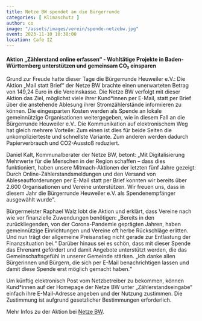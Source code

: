 ```yaml
---
title: Netze BW spendet an die Bürgerrunde
categories: [ Klimaschutz ]
author: co
image: "/assets/images/verein/spende-netzebw.jpg"
event: 2023-11-10 10:30:00
location: Cafe IZ
---
```

#### Aktion „Zählerstand online erfassen“ - Wohltätige Projekte in Baden-Württemberg unterstützen und gemeinsam CO₂ einsparen

Grund zur Freude hatte dieser Tage die Bürgerrunde Heuweiler e.V.: Die Aktion „Mail statt Brief“ der Netze BW brachte einen unerwarteten Betrag von 149,24 Euro in die Vereinskasse. Die Netze BW verfolgt mit dieser Aktion das Ziel, möglichst viele ihrer Kund*innen per E-Mail, statt per Brief über die anstehende Ablesung ihrer Stromzählerstände informieren zu können. Die eingesparten Kosten werden als Spende an lokale gemeinnützige Organisationen weitergegeben, wie in diesem Fall an die Bürgerrunde Heuweiler e.V.. Die Kommunikation auf elektronischem Weg hat gleich mehrere Vorteile: Zum einen ist dies für beide Seiten die unkomplizierteste und schnellste Variante. Zum anderen werden dadurch Papierverbrauch und CO2-Ausstoß reduziert.

Daniel Kalt, Kommunalberater der Netze BW, betont: „Mit Digitalisierung Mehrwerte für die Menschen in der Region schaffen – dass dies funktioniert, haben unsere Mitmach-Aktionen der letzten fünf Jahre gezeigt: Durch Online-Zählerstandsmeldungen und den Versand von Ableseaufforderungen per E-Mail statt per Brief konnten wir bereits über 2.600 Organisationen und Vereine unterstützen. Wir freuen uns, dass in diesem Jahr die Bürgerrunde Heuweiler e.V. als Spendenempfänger ausgewählt wurde".

Bürgermeister Raphael Walz lobt die Aktion und erklärt, dass Vereine nach wie vor finanzielle Zuwendungen benötigen: „Bereits in den zurückliegenden, von der Corona-Pandemie geprägten Jahren, haben gemeinnützige Einrichtungen und Vereine oft herbe Rückschläge erlitten. Und nun trägt der allgemeine Preisanstieg nicht gerade zur Entlastung der Finanzsituation bei.“ Darüber hinaus sei es schön, dass mit dieser Spende das Ehrenamt gefördert und damit Angebote unterstützt werden, die das Gemeinschaftsgefühl in unserer Gemeinde stärken. „Ich danke allen Bürgerinnen und Bürgern, die sich per E-Mail benachrichtigen lassen und damit diese Spende erst möglich gemacht haben.“

Um künftig elektronisch Post vom Netzbetreiber zu bekommen, können Kund*innen auf der Homepage der Netze BW unter „Zählerstandseingabe“ einfach ihre E-Mail-Adresse angeben und der Nutzung zustimmen. Die Zustimmung ist aufgrund gesetzlicher Bestimmungen erforderlich.

Mehr Infos zu der Aktion bei [Netze BW](https://www.netze-bw.de/portoaktion ).
